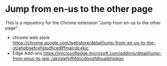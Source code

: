 # Jump from en-us to the other page
This is a repository for the Chrome extension "Jump from en-us to the other page"

- chrome web store  
    https://chrome.google.com/webstore/detail/jump-from-en-us-to-the-ot/ahpbgefcefglpdficedlffmalcdcekic
- Edge Add-ons
    https://microsoftedge.microsoft.com/addons/detail/jump-from-enus-to-jajp-/akjjgiefpfhfdncdnngfdhoaibhjpkgo
